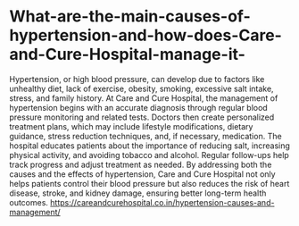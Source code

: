 # What-are-the-main-causes-of-hypertension-and-how-does-Care-and-Cure-Hospital-manage-it-

Hypertension, or high blood pressure, can develop due to factors like unhealthy diet, lack of exercise, obesity, smoking, excessive salt intake, stress, and family history. At Care and Cure Hospital, the management of hypertension begins with an accurate diagnosis through regular blood pressure monitoring and related tests. Doctors then create personalized treatment plans, which may include lifestyle modifications, dietary guidance, stress reduction techniques, and, if necessary, medication. The hospital educates patients about the importance of reducing salt, increasing physical activity, and avoiding tobacco and alcohol. Regular follow-ups help track progress and adjust treatment as needed. By addressing both the causes and the effects of hypertension, Care and Cure Hospital not only helps patients control their blood pressure but also reduces the risk of heart disease, stroke, and kidney damage, ensuring better long-term health outcomes.
https://careandcurehospital.co.in/hypertension-causes-and-management/
